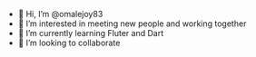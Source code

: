 - 👋 Hi, I’m @omalejoy83
- 👀 I’m interested in meeting new people and working together
- 🌱 I’m currently learning Fluter and Dart
- 💞️ I’m looking to collaborate 


<!---
omalejoy83/omalejoy83 is a ✨ special ✨ repository because its `README.md` (this file) appears on your GitHub profile.
You can click the Preview link to take a look at your changes.
--->
